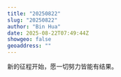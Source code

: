 ```yaml
---
title: "20250822"
slug: "20250822"
author: "Bin Hua"
date: 2025-08-22T07:49:44Z
showgeo: false
geoaddress: ""
---
```


新的征程开始，愿一切努力皆能有结果。